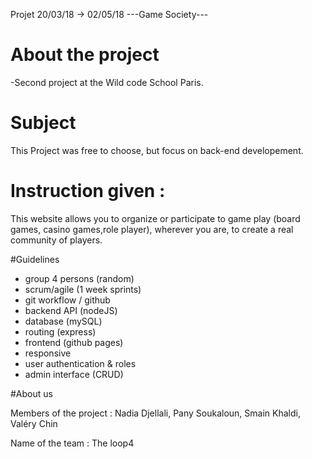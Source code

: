 Projet 20/03/18 -> 02/05/18   ---Game Society---

# About the project
-Second project at the Wild code School Paris.

# Subject
This Project was free to choose, but focus on back-end developement.

# Instruction given :
This website allows you to organize or participate to game play (board games, casino games,role player), wherever you are, to create a real community of players.

#Guidelines

-  group 4 persons (random)
-  scrum/agile (1 week sprints)
-  git workflow / github
-  backend API (nodeJS)
-  database (mySQL)
-  routing (express)
-  frontend (github pages)
-  responsive
-  user authentication & roles
-  admin interface (CRUD)

#About us

Members of the project : Nadia Djellali, Pany Soukaloun, Smain Khaldi, Valéry Chin

Name of the team  : The loop4
